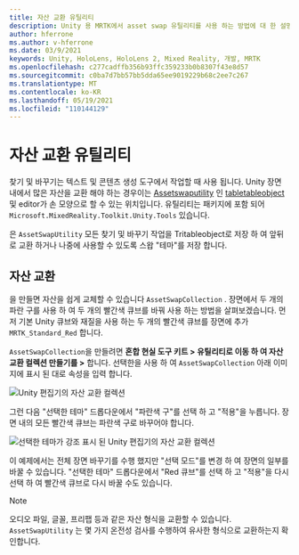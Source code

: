 ```yaml
---
title: 자산 교환 유틸리티
description: Unity 용 MRTK에서 asset swap 유틸리티를 사용 하는 방법에 대 한 설명서입니다.
author: hferrone
ms.author: v-hferrone
ms.date: 03/9/2021
keywords: Unity, HoloLens, HoloLens 2, Mixed Reality, 개발, MRTK
ms.openlocfilehash: c277cadffb356b93ffc359233b0b8307f43e8d57
ms.sourcegitcommit: c0ba7d7bb57bb5dda65ee9019229b68c2ee7c267
ms.translationtype: MT
ms.contentlocale: ko-KR
ms.lasthandoff: 05/19/2021
ms.locfileid: "110144129"
---
```

# <a name="asset-swap-utility"></a>자산 교환 유틸리티

찾기 및 바꾸기는 텍스트 및 콘텐츠 생성 도구에서 작업할 때 사용 됩니다. Unity 장면 내에서 많은 자산을 교환 해야 하는 경우이는 [Assetswaputility](xref:Microsoft.MixedReality.Toolkit.Utilities.Editor.AssetSwapUtility) 인 [tabletableobject](https://docs.unity3d.com/Manual/class-ScriptableObject.html) 및 editor가 손 모양으로 할 수 있는 위치입니다. 유틸리티는 패키지에 포함 되어 `Microsoft.MixedReality.Toolkit.Unity.Tools` 있습니다.

은 `AssetSwapUtility` 모든 찾기 및 바꾸기 작업을 Tritableobject로 저장 하 여 앞뒤로 교환 하거나 나중에 사용할 수 있도록 스왑 "테마"를 저장 합니다.

## <a name="swapping-assets"></a>자산 교환

을 만들면 자산을 쉽게 교체할 수 있습니다 `AssetSwapCollection` . 장면에서 두 개의 파란 구를 사용 하 여 두 개의 빨간색 큐브를 바꿔 사용 하는 방법을 살펴보겠습니다. 먼저 기본 Unity 큐브와 재질을 사용 하는 두 개의 빨간색 큐브를 장면에 추가 `MRTK_Standard_Red` 합니다.

`AssetSwapCollection`을 만들려면 **혼합 현실 도구 키트 > 유틸리티로 이동 하 여 자산 교환 컬렉션 만들기를 >** 합니다. 선택한을 사용 하 여 `AssetSwapCollection` 아래 이미지에 표시 된 대로 속성을 입력 합니다.

![Unity 편집기의 자산 교환 컬렉션](images/asset-swap-img-01.png)

그런 다음 "선택한 테마" 드롭다운에서 "파란색 구"를 선택 하 고 "적용"을 누릅니다. 장면 내의 모든 빨간색 큐브는 파란색 구로 바꾸어야 합니다.

![선택한 테마가 강조 표시 된 Unity 편집기의 자산 교환 컬렉션](images/asset-swap-img-02.png)

이 예제에서는 전체 장면 바꾸기를 수행 했지만 "선택 모드"를 변경 하 여 장면의 일부를 바꿀 수 있습니다. "선택한 테마" 드롭다운에서 "Red 큐브"를 선택 하 고 "적용"을 다시 선택 하 여 빨간색 큐브로 다시 바꿀 수도 있습니다.

> [!NOTE]
> 오디오 파일, 글꼴, 프리팹 등과 같은 자산 형식을 교환할 수 있습니다. `AssetSwapUtility` 는 몇 가지 온전성 검사를 수행하여 유사한 형식으로 교환하는지 확인합니다.